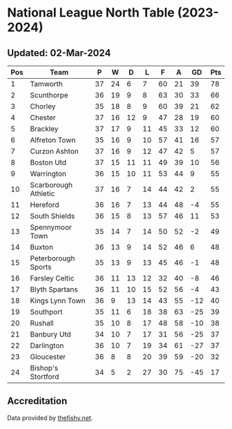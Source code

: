 # National League North Table (2023-2024)
## Updated: 02-Mar-2024

| Pos | Team | P | W | D | L | F | A | GD | Pts |
| --- | --- | --- | --- | --- | --- | --- | --- | --- | --- |
| 1 | Tamworth | 37 | 24 | 6 | 7 | 60 | 21 | 39 | 78 |
| 2 | Scunthorpe | 36 | 19 | 9 | 8 | 63 | 30 | 33 | 66 |
| 3 | Chorley | 35 | 18 | 8 | 9 | 60 | 39 | 21 | 62 |
| 4 | Chester | 37 | 16 | 12 | 9 | 47 | 28 | 19 | 60 |
| 5 | Brackley | 37 | 17 | 9 | 11 | 45 | 33 | 12 | 60 |
| 6 | Alfreton Town | 35 | 16 | 9 | 10 | 57 | 41 | 16 | 57 |
| 7 | Curzon Ashton | 37 | 16 | 9 | 12 | 47 | 42 | 5 | 57 |
| 8 | Boston Utd | 37 | 15 | 11 | 11 | 49 | 39 | 10 | 56 |
| 9 | Warrington | 36 | 15 | 10 | 11 | 53 | 44 | 9 | 55 |
| 10 | Scarborough Athletic | 37 | 16 | 7 | 14 | 44 | 42 | 2 | 55 |
| 11 | Hereford | 36 | 16 | 7 | 13 | 44 | 48 | -4 | 55 |
| 12 | South Shields | 36 | 15 | 8 | 13 | 57 | 46 | 11 | 53 |
| 13 | Spennymoor Town | 35 | 14 | 7 | 14 | 50 | 52 | -2 | 49 |
| 14 | Buxton | 36 | 13 | 9 | 14 | 52 | 46 | 6 | 48 |
| 15 | Peterborough Sports | 35 | 13 | 9 | 13 | 45 | 46 | -1 | 48 |
| 16 | Farsley Celtic | 36 | 11 | 13 | 12 | 32 | 40 | -8 | 46 |
| 17 | Blyth Spartans | 36 | 11 | 10 | 15 | 52 | 56 | -4 | 43 |
| 18 | Kings Lynn Town | 36 | 9 | 13 | 14 | 43 | 55 | -12 | 40 |
| 19 | Southport | 35 | 11 | 6 | 18 | 38 | 63 | -25 | 39 |
| 20 | Rushall | 35 | 10 | 8 | 17 | 48 | 58 | -10 | 38 |
| 21 | Banbury Utd | 34 | 10 | 7 | 17 | 31 | 56 | -25 | 37 |
| 22 | Darlington | 36 | 10 | 7 | 19 | 34 | 61 | -27 | 37 |
| 23 | Gloucester | 36 | 8 | 8 | 20 | 39 | 59 | -20 | 32 |
| 24 | Bishop's Stortford | 34 | 5 | 2 | 27 | 30 | 75 | -45 | 17 |

## Accreditation 

Data provided by [thefishy.net](https://www.thefishy.net/).